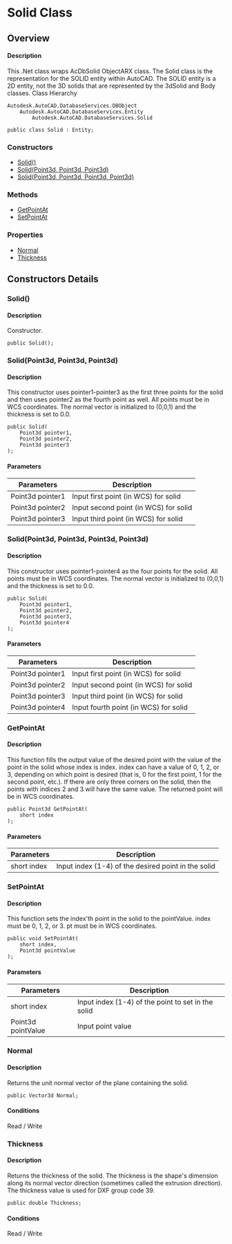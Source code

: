 # Solid Class

## Overview

#### Description
This .Net class wraps AcDbSolid ObjectARX class. 
The Solid class is the representation for the SOLID entity within AutoCAD. The SOLID entity is a 2D entity, not the 3D solids that are represented by the 3dSolid and Body classes.
Class Hierarchy
```text
Autodesk.AutoCAD.DatabaseServices.DBObject
    Autodesk.AutoCAD.DatabaseServices.Entity
        Autodesk.AutoCAD.DatabaseServices.Solid
```

```text
public class Solid : Entity;
```

### Constructors

- [Solid()](#solid())
- [Solid(Point3d, Point3d, Point3d)](#solid(point3d,-point3d,-point3d))
- [Solid(Point3d, Point3d, Point3d, Point3d)](#solid(point3d,-point3d,-point3d,-point3d))

### Methods

- [GetPointAt](#getpointat)
- [SetPointAt](#setpointat)

### Properties

- [Normal](#normal)
- [Thickness](#thickness)


## Constructors Details

### Solid()

#### Description
Constructor.
```text
public Solid();
```

### Solid(Point3d, Point3d, Point3d)

#### Description
This constructor uses pointer1-pointer3 as the first three points for the solid and then uses pointer2 as the fourth point as well. All points must be in WCS coordinates. The normal vector is initialized to (0,0,1) and the thickness is set to 0.0.
```text
public Solid(
    Point3d pointer1, 
    Point3d pointer2, 
    Point3d pointer3
);
```

#### Parameters
| Parameters | Description |
| --- | --- |
| Point3d pointer1 | Input first point (in WCS) for solid |
| Point3d pointer2 | Input second point (in WCS) for solid |
| Point3d pointer3 | Input third point (in WCS) for solid |

### Solid(Point3d, Point3d, Point3d, Point3d)

#### Description
This constructor uses pointer1-pointer4 as the four points for the solid. All points must be in WCS coordinates. The normal vector is initialized to (0,0,1) and the thickness is set to 0.0.
```text
public Solid(
    Point3d pointer1, 
    Point3d pointer2, 
    Point3d pointer3, 
    Point3d pointer4
);
```

#### Parameters
| Parameters | Description |
| --- | --- |
| Point3d pointer1 | Input first point (in WCS) for solid |
| Point3d pointer2 | Input second point (in WCS) for solid |
| Point3d pointer3 | Input third point (in WCS) for solid |
| Point3d pointer4 | Input fourth point (in WCS) for solid |

### GetPointAt

#### Description
This function fills the output value of the desired point with the value of the point in the solid whose index is index. index can have a value of 0, 1, 2, or 3, depending on which point is desired (that is, 0 for the first point, 1 for the second point, etc.). If there are only three corners on the solid, then the points with indices 2 and 3 will have the same value. The returned point will be in WCS coordinates.
```text
public Point3d GetPointAt(
    short index
);
```

#### Parameters
| Parameters | Description |
| --- | --- |
| short index | Input index (1-4) of the desired point in the solid |

### SetPointAt

#### Description
This function sets the index'th point in the solid to the pointValue. index must be 0, 1, 2, or 3. pt must be in WCS coordinates.
```text
public void SetPointAt(
    short index, 
    Point3d pointValue
);
```

#### Parameters
| Parameters | Description |
| --- | --- |
| short index | Input index (1-4) of the point to set in the solid |
| Point3d pointValue | Input point value |

### Normal

#### Description
Returns the unit normal vector of the plane containing the solid. 
```text
public Vector3d Normal;
```

#### Conditions
Read / Write
### Thickness

#### Description
Returns the thickness of the solid. The thickness is the shape's dimension along its normal vector direction (sometimes called the extrusion direction). 
The thickness value is used for DXF group code 39.
```text
public double Thickness;
```

#### Conditions
Read / Write